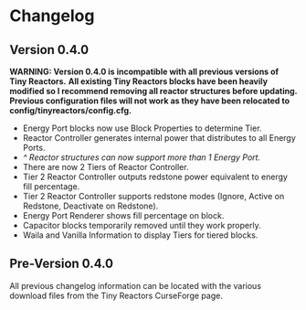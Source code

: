 # Changelog

## Version 0.4.0

__WARNING: Version 0.4.0 is incompatible with all previous versions of Tiny Reactors.__
__All existing Tiny Reactors blocks have been heavily modified so I recommend removing all reactor structures before updating.__
__Previous configuration files will not work as they have been relocated to config/tinyreactors/config.cfg.__

* Energy Port blocks now use Block Properties to determine Tier.
* Reactor Controller generates internal power that distributes to all Energy Ports.
* _^ Reactor structures can now support more than 1 Energy Port._
* There are now 2 Tiers of Reactor Controller.
* Tier 2 Reactor Controller outputs redstone power equivalent to energy fill percentage.
* Tier 2 Reactor Controller supports redstone modes (Ignore, Active on Redstone, Deactivate on Redstone).
* Energy Port Renderer shows fill percentage on block.
* Capacitor blocks temporarily removed until they work properly.
* Waila and Vanilla Information to display Tiers for tiered blocks.

## Pre-Version 0.4.0

All previous changelog information can be located with the various download files from the Tiny Reactors CurseForge page.